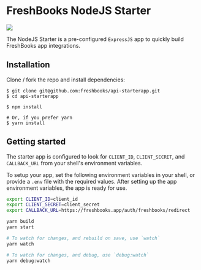 # FreshBooks NodeJS Starter

![](https://github.com/freshbooks/api-starterapp/workflows/Node%20CI/badge.svg)

The NodeJS Starter is a pre-configured `ExpressJS` app to quickly build FreshBooks app integrations.

## Installation

Clone / fork the repo and install dependencies:

```shell
$ git clone git@github.com:freshbooks/api-starterapp.git
$ cd api-starterapp

$ npm install

# Or, if you prefer yarn
$ yarn install
```

## Getting started

The starter app is configured to look for `CLIENT_ID`, `CLIENT_SECRET`, and `CALLBACK_URL` from your shell's environment variables.

To setup your app, set the following environment variables in your shell, or provide a `.env` file with the required values.
After setting up the app environment variables, the app is ready for use.

```bash
export CLIENT_ID=client_id
export CLIENT_SECRET=client_secret
export CALLBACK_URL=https://freshbooks.app/auth/freshbooks/redirect

yarn build
yarn start

# To watch for changes, and rebuild on save, use `watch`
yarn watch

# To watch for changes, and debug, use `debug:watch`
yarn debug:watch
```
